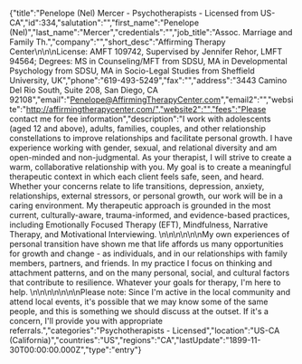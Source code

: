 {"title":"Penelope (Nel) Mercer - Psychotherapists - Licensed from US-CA","id":334,"salutation":"","first_name":"Penelope (Nel)","last_name":"Mercer","credentials":"","job_title":"Assoc. Marriage and Family Th.","company":"","short_desc":"Affirming Therapy Center\n\n\nLicense: AMFT 109742, Supervised by Jennifer Rehor, LMFT 94564; Degrees: MS in Counseling/MFT from SDSU, MA in Developmental Psychology from SDSU, MA in Socio-Legal Studies from Sheffield University, UK","phone":"619-493-5249","fax":"","address":"3443 Camino Del Rio South, Suite 208, San Diego, CA 92108","email":"Penelope@AffirmingTherapyCenter.com","email2":"","website":"http://affirmingtherapycenter.com/","website2":"","fees":"Please contact me for fee information","description":"I work with adolescents (aged 12 and above), adults, families, couples, and other relationship constellations to improve relationships and facilitate personal growth. I have experience working with gender, sexual, and relational diversity and am open-minded and non-judgmental.  As your therapist, I will strive to create a warm, collaborative relationship with you. My goal is to create a meaningful therapeutic context in which each client feels safe, seen, and heard. Whether your concerns relate to life transitions, depression, anxiety, relationships, external stressors, or personal growth, our work will be in a caring environment. My therapeutic approach is grounded in the most current, culturally-aware, trauma-informed, and evidence-based practices, including Emotionally Focused Therapy (EFT), Mindfulness, Narrative Therapy, and Motivational Interviewing. \n\n\n\n\n\nMy own experiences of personal transition have shown me that life affords us many opportunities for growth and change - as individuals, and in our relationships with family members, partners, and friends. In my practice I focus on thinking and attachment patterns, and on the many personal, social, and cultural factors that contribute to resilience. Whatever your goals for therapy, I'm here to help. \n\n\n\n\n\n\nPlease note: Since I'm active in the local community and attend local events, it's possible that we may know some of the same people, and this is something we should discuss at the outset. If it's a concern, I'll provide you with appropriate referrals.","categories":"Psychotherapists - Licensed","location":"US-CA (California)","countries":"US","regions":"CA","lastUpdate":"1899-11-30T00:00:00.000Z","type":"entry"}
